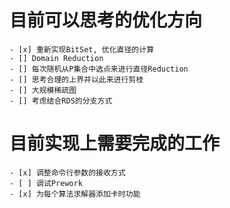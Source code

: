 # 目前可以思考的优化方向
	- [x] 重新实现BitSet, 优化直径的计算
	- [] Domain Reduction
	- [] 每次随机从P集合中选点来进行直径Reduction
	- [] 思考合理的上界并以此来进行剪枝
	- [] 大规模稀疏图
	- [] 考虑结合RDS的分支方式

# 目前实现上需要完成的工作
	- [x] 调整命令行参数的接收方式
	- [ ] 调试Prework
	- [x] 为每个算法求解器添加卡时功能
